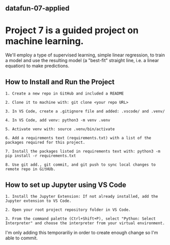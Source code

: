 ## datafun-07-applied

# Project 7 is a guided project on machine learning. 

We'll employ a type of supervised learning, simple linear regression, to train a model and use the resulting model (a "best-fit" straight line, i.e. a linear equation) to make predictions.

## How to Install and Run the Project 
```
1. Create a new repo in GitHub and included a README

2. Clone it to machine with: git clone <your repo URL>

3. In VS Code, create a .gitignore file and added: .vscode/ and .venv/

4. In VS Code, add venv: python3 -m venv .venv

5. Activate venv with: source .venv/bin/activate

6. Add a requirements text (requirements.txt) with a list of the packages required for this project. 

7. Install the packages listed in requirements text with: python3 -m pip install -r requirements.txt

8. Use git add., git commit, and git push to sync local changes to remote repo in GitHUb.

```

## How to set up Jupyter using VS Code
```
1. Install the Jupyter Extension: If not already installed, add the Jupyter extension to VS Code. 

2. Open your root project repository folder in VS Code.

3. From the command palette (Ctrl+Shift+P), select "Python: Select Interpreter" and choose the interpreter from your virtual environment.

```

I'm only adding this temporariliy in order to create enough change so I'm able to commit.
 


 